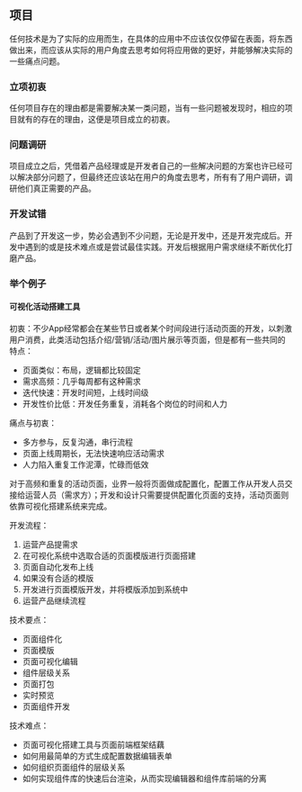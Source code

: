 ## 项目

任何技术是为了实际的应用而生，在具体的应用中不应该仅仅停留在表面，将东西做出来，而应该从实际的用户角度去思考如何将应用做的更好，并能够解决实际的一些痛点问题。

### 立项初衷

任何项目存在的理由都是需要解决某一类问题，当有一些问题被发现时，相应的项目就有的存在的理由，这便是项目成立的初衷。

### 问题调研

项目成立之后，凭借着产品经理或是开发者自己的一些解决问题的方案也许已经可以解决部分问题了，但最终还应该站在用户的角度去思考，所有有了用户调研，调研他们真正需要的产品。

### 开发试错

产品到了开发这一步，势必会遇到不少问题，无论是开发中，还是开发完成后。开发中遇到的或是技术难点或是尝试最佳实践。开发后根据用户需求继续不断优化打磨产品。


### 举个例子

#### 可视化活动搭建工具

初衷：不少App经常都会在某些节日或者某个时间段进行活动页面的开发，以刺激用户消费，此类活动包括介绍/营销/活动/图片展示等页面，但是都有一些共同的特点：

- 页面类似：布局，逻辑都比较固定
- 需求高频：几乎每周都有这种需求
- 迭代快速：开发时间短，上线时间级
- 开发性价比低：开发任务重复，消耗各个岗位的时间和人力

痛点与初衷：

- 多方参与，反复沟通，串行流程
- 页面上线周期长，无法快速响应活动需求
- 人力陷入重复工作泥潭，忙碌而低效

对于高频和重复的活动页面，业界一般将页面做成配置化，配置工作从开发人员交接给运营人员（需求方）；开发和设计只需要提供配置化页面的支持，活动页面则依靠可视化搭建系统来完成。

开发流程：

1. 运营产品提需求
2. 在可视化系统中选取合适的页面模版进行页面搭建
3. 页面自动化发布上线
4. 如果没有合适的模版
5. 开发进行页面模版开发，并将模版添加到系统中
6. 运营产品继续流程

技术要点：

- 页面组件化
- 页面模版
- 页面可视化编辑
- 组件层级关系
- 页面打包
- 实时预览
- 页面组件开发

技术难点：

- 页面可视化搭建工具与页面前端框架结藕
- 如何用最简单的方式生成配置数据编辑表单
- 如何组织页面组件的层级关系
- 如何实现组件库的快速后台渲染，从而实现编辑器和组件库前端的分离





